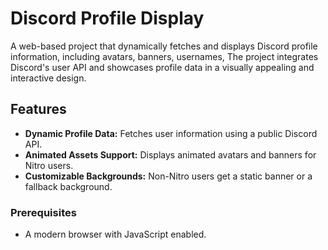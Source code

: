 # Discord Profile Display

A web-based project that dynamically fetches and displays Discord profile information, including avatars, banners, usernames, The project integrates Discord's user API and showcases profile data in a visually appealing and interactive design.

## Features

- **Dynamic Profile Data:** Fetches user information using a public Discord API.
- **Animated Assets Support:** Displays animated avatars and banners for Nitro users.
- **Customizable Backgrounds:** Non-Nitro users get a static banner or a fallback background.


### Prerequisites
- A modern browser with JavaScript enabled.

